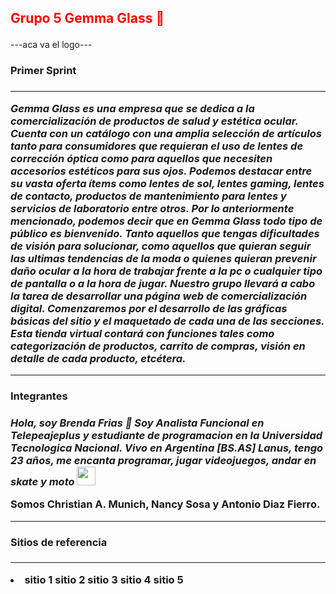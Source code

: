 <h2><p style= 'color:red'>Grupo 5 Gemma Glass 👋 </p></h2>

---aca va el logo---
<h3>Primer Sprint<h3>
<hr>
<p><em>Gemma Glass es una empresa que se dedica a la comercialización de productos de salud y estética ocular. Cuenta con un catálogo con una amplia selección de artículos tanto para consumidores que requieran el uso de lentes de corrección óptica como para aquellos que necesiten accesorios estéticos para sus ojos. Podemos destacar entre su vasta oferta ítems como lentes de sol, lentes gaming, lentes de contacto, productos de mantenimiento para lentes y servicios de laboratorio entre otros.
Por lo anteriormente mencionado, podemos decir que en Gemma Glass todo tipo de público es bienvenido. Tanto aquellos que tengas dificultades de visión para solucionar, como aquellos que quieran seguir las ultimas tendencias de la moda o quienes quieran prevenir daño ocular a la hora de trabajar frente a la pc o cualquier tipo de pantalla o a la hora de jugar.
Nuestro grupo llevará a cabo la tarea de desarrollar una página web de comercialización digital. Comenzaremos por el desarrollo de las gráficas básicas del sitio y el maquetado de cada una de las secciones. Esta tienda virtual contará con funciones tales como categorización de productos, carrito de compras, visión en detalle de cada producto, etcétera. </em></p>
<hr>
<h3>Integrantes<h3>
<p><em>Hola, soy Brenda Frias 👋 Soy Analista Funcional en Telepeajeplus y estudiante de programacion en la Universidad Tecnologica Nacional.
Vivo en Argentina [BS.AS] Lanus, tengo 23 años, me encanta programar, jugar videojuegos, andar en skate y moto <img src="https://media.giphy.com/media/WUlplcMpOCEmTGBtBW/giphy.gif" width="30"> </em> </p>
 
Somos Christian A. Munich, Nancy Sosa y Antonio Diaz Fierro.
<hr>
<h3>Sitios de referencia<h3>
<hr>
<li>
  sitio 1
  sitio 2
  sitio 3
  sitio 4
  sitio 5
</li>
